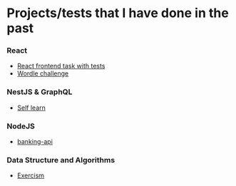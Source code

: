 Projects/tests that I have done in the past
=============================

### React
* [React frontend task with tests](https://github.com/kevinlaiGH/react-movie-service)
* [Wordle challenge](https://github.com/kevinlaiGH/wordle-challenge)

### NestJS & GraphQL
* [Self learn](https://github.com/kevinlaiGH/nestjs-graphql)

### NodeJS
* [banking-api](https://github.com/kevinlaiGH/banking-api)
### Data Structure and Algorithms
* [Exercism](https://github.com/kevinlaiGH/Exercism)

